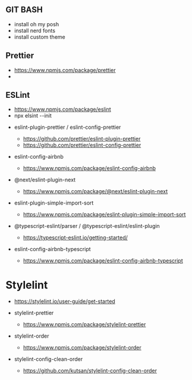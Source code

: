 ## GIT BASH
- install oh my posh
- install nerd fonts
- install custom theme

## Prettier
  - https://www.npmjs.com/package/prettier
  - 
## ESLint
  - https://www.npmjs.com/package/eslint
  - npx elsint --init
  
* eslint-plugin-prettier / eslint-config-prettier
  - https://github.com/prettier/eslint-plugin-prettier
  - https://github.com/prettier/eslint-config-prettier
  
* eslint-config-airbnb
  - https://www.npmjs.com/package/eslint-config-airbnb
  
* @next/eslint-plugin-next
  - https://www.npmjs.com/package/@next/eslint-plugin-next
  
* eslint-plugin-simple-import-sort
  - https://www.npmjs.com/package/eslint-plugin-simple-import-sort

* @typescript-eslint/parser / @typescript-eslint/eslint-plugin
  - https://typescript-eslint.io/getting-started/

* eslint-config-airbnb-typescript
  - https://www.npmjs.com/package/eslint-config-airbnb-typescript

# Stylelint
  - https://stylelint.io/user-guide/get-started

* stylelint-prettier
  - https://www.npmjs.com/package/stylelint-prettier

* stylelint-order
  - https://www.npmjs.com/package/stylelint-order

* stylelint-config-clean-order
  - https://github.com/kutsan/stylelint-config-clean-order
